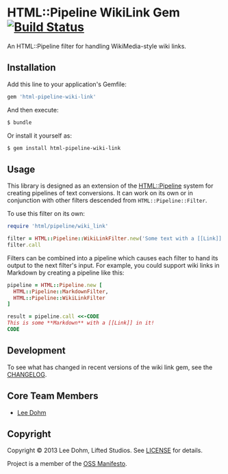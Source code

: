 # HTML::Pipeline WikiLink Gem [![Build Status](https://travis-ci.org/lifted-studios/html-pipeline-wiki-link.png?branch=master)](https://travis-ci.org/lifted-studios/html-pipeline-wiki-link)

An HTML::Pipeline filter for handling WikiMedia-style wiki links.

## Installation

Add this line to your application's Gemfile:

```ruby
gem 'html-pipeline-wiki-link'
```

And then execute:

```sh
$ bundle
```

Or install it yourself as:

```sh
$ gem install html-pipeline-wiki-link
```

## Usage

This library is designed as an extension of the [HTML::Pipeline](https://github.com/jch/html-pipeline) system for creating pipelines of text conversions.  It can work on its own or in conjunction with other filters descended from `HTML::Pipeline::Filter`.

To use this filter on its own:

```ruby
require 'html/pipeline/wiki_link'

filter = HTML::Pipeline::WikiLinkFilter.new('Some text with a [[Link]] in it.')
filter.call
```

Filters can be combined into a pipeline which causes each filter to hand its output to the next filter's input.  For example, you could support wiki links in Markdown by creating a pipeline like this:

```ruby
pipeline = HTML::Pipeline.new [
  HTML::Pipeline::MarkdownFilter,
  HTML::Pipeline::WikiLinkFilter
]

result = pipeline.call <<-CODE
This is some **Markdown** with a [[Link]] in it!
CODE
```

<!--
## Troubleshooting
-->

## Development

To see what has changed in recent versions of the wiki link gem, see the [CHANGELOG](CHANGELOG.md).

## Core Team Members

* [Lee Dohm](https://github.com/lee-dohm/)

<!--
## Resources
-->

<!-- ### Other questions

Feel free to chat with the Lifted Wiki core team (and many other users) on IRC in the  [#project](irc://irc.freenode.net/project) channel on Freenode, or via email on the [Project mailing list]().
 -->

## Copyright

Copyright © 2013 Lee Dohm, Lifted Studios. See [LICENSE](LICENSE.md) for details.

Project is a member of the [OSS Manifesto](http://ossmanifesto.com/).
